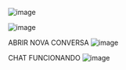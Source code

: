 ![image](https://user-images.githubusercontent.com/69858181/117596436-c443ab80-b119-11eb-8c45-f68d62c0814b.png)

![image](https://user-images.githubusercontent.com/69858181/119528166-5ae9ac80-bd57-11eb-9459-12770357b579.png)


ABRIR NOVA CONVERSA
![image](https://user-images.githubusercontent.com/69858181/119528108-4efdea80-bd57-11eb-9aa8-3b4c36fd766d.png)

CHAT FUNCIONANDO 
![image](https://user-images.githubusercontent.com/69858181/119676144-03f5dd00-be14-11eb-8af9-a033c20a060f.png)

